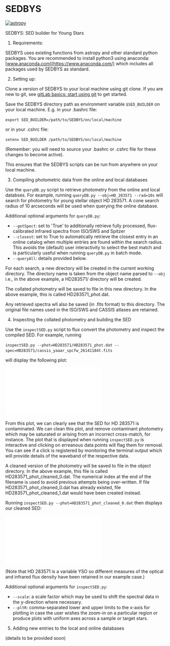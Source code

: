 # SEDBYS

[![astropy](http://img.shields.io/badge/powered%20by-AstroPy-orange.svg?style=flat)](http://www.astropy.org/)

SEDBYS: SED builder for Young Stars

1. Requirements:

SEDBYS uses existing functions from astropy and other standard python packages. You are recommended to install python3 using anaconda: [www.anaconda.com](https://www.anaconda.com/) which includes all packages used by SEDBYS as standard. 


2. Setting up:

Clone a version of SEDBYS to your local machine using git clone. If you are new to git, see 
[gitLab basics: start using git](https://docs.gitlab.com/ee/gitlab-basics/start-using-git.html) to get started.

Save the SEDBYS directory path as environment variable `$SED_BUILDER` on your local machine. E.g. in your .bashrc file:

`export SED_BUILDER=/path/to/SEDBYS/on/local/machine`

or in your .cshrc file:

`setenv SED_BUILDER /path/to/SEDBYS/on/local/machine`

(Remember: you will need to source your .bashrc or .cshrc file for these changes to become active).

This ensures that the SEDBYS scripts can be run from anywhere on your local machine.


3. Compiling photometric data from the online and local databases

Use the `queryDB.py` script to retrieve photometry from the online and local databses. For example, running
`queryDB.py --obj=HD_283571 --rad=10s`
will search for photometry for young stellar object HD 283571. A cone search radius of 10 arcseconds will be used when querying the online database.

Additional optional arguments for `queryDB.py`:
*  `--getSpect`: set to 'True' to additionally retrieve fully processed, flux-calibrated infrared spectra from ISO/SWS and Spitzer
*  `--closest`: set to True to automatically retrieve the closest entry in an online catalog when multiple entries are found within the search radius. This avoids the (default) user interactivity to select the best match and is particularly useful when running `queryDB.py` in batch mode.
*  `--queryAll`: details provided below.  

For each search, a new directory will be created in the current working directory. The directory name is taken from the object name parsed to `--obj` i.e., in the above example, a HD283571/ directory will be created.

The collated photometry will be saved to file in this new directory. In the above example, this is called HD283571_phot.dat.

Any retrieved spectra wll also be saved (in .fits format) to this directory. The original file names used in the ISO/SWS and CASSIS atlases are retained. 


4. Inspecting the collated photometry and building the SED
 
Use the `inspectSED.py` script to flux convert the photometry and inspect the compiled SED. For example, running

`inspectSED.py --phot=HD283571/HD283571_phot.dat --spec=HD283571/cassis_yaaar_spcfw_26141184t.fits`

will display the following plot:

![examples/HD283571_sed.pdf](examples/HD283571_sed.pdf)

From this plot, we can clearly see that the SED for HD 283571 is contaminated. We can clean this plot, and remove contaminant photometry which may be saturated or arising from an incorrect cross-match, for instance. The plot that is displayed when running `inspectSED.py` is interactive and clicking on erreanous data points will flag them for removal. You can see if a click is registered by monitoring the terminal output which will provide details of the waveband of the respective data. 

A cleaned version of the photometry will be saved to file in the object directory. In the above example, this file is called HD283571_phot_cleaned_0.dat. The numerical index at the end of the filename is used to avoid previous attempts being over-written. If file HD283571_phot_cleaned_0.dat has already existed, file HD283571_phot_cleaned_1.dat would have been created instead.

Running `inspectSED.py --phot=HD283571_phot_cleaned_0.dat` then displays our cleaned SED:

![examples/HD283571_sed_cleaned.pdf](examples/HD283571_sed_cleaned.pdf)

(Note that HD 283571 is a variable YSO so different measures of the optical and infrared flux density have been retained in our example case.)

Additional optional arguments for `inspectSED.py`:
*  `--scale`: a scale factor which may be used to shift the spectral data in the y-direction where necessary.
*  `--pltR`: comma-separated lower and upper limits to the x-axis for plotting in case the user wishes the zoom-in on a particular region or produce plots with uniform axes across a sample or target stars.
  


5. Adding new entries to the local and online databases

(details to be provided soon)
